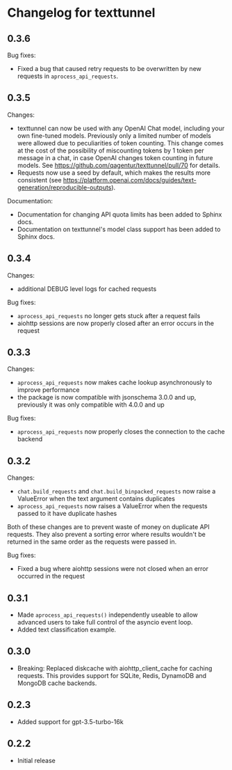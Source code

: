 # Changelog for texttunnel

## 0.3.6

Bug fixes:

- Fixed a bug that caused retry requests to be overwritten by new requests in `aprocess_api_requests`.

## 0.3.5

Changes:

- texttunnel can now be used with any OpenAI Chat model, including your own fine-tuned models. Previously only a limited number of models were allowed due to peculiarities of token counting. This change comes at the cost of the possibility of miscounting tokens by 1 token per message in a chat, in case OpenAI changes token counting in future models. See https://github.com/qagentur/texttunnel/pull/70 for details.
- Requests now use a seed by default, which makes the results more consistent (see https://platform.openai.com/docs/guides/text-generation/reproducible-outputs).

Documentation:

- Documentation for changing API quota limits has been added to Sphinx docs.
- Documentation on texttunnel's model class support has been added to Sphinx docs.

## 0.3.4

Changes:

- additional DEBUG level logs for cached requests

Bug fixes:

- `aprocess_api_requests` no longer gets stuck after a request fails
- aiohttp sessions are now properly closed after an error occurs in the request

## 0.3.3

Changes:

- `aprocess_api_requests` now makes cache lookup asynchronously to improve performance
- the package is now compatible with jsonschema 3.0.0 and up, previously it was only compatible with 4.0.0 and up

Bug fixes:

- `aprocess_api_requests` now properly closes the connection to the cache backend

## 0.3.2

Changes:

- `chat.build_requests` and `chat.build_binpacked_requests` now raise a ValueError when the text argument contains duplicates
- `aprocess_api_requests` now raises a ValueError when the requests passed to it have duplicate hashes

Both of these changes are to prevent waste of money on duplicate API requests. They also prevent a sorting error where results wouldn't be returned in the same order as the requests were passed in.

Bug fixes:

- Fixed a bug where aiohttp sessions were not closed when an error occurred in the request

## 0.3.1

- Made `aprocess_api_requests()` independently useable to allow advanced users to take full control of the asyncio event loop.
- Added text classification example.

## 0.3.0

- Breaking: Replaced diskcache with aiohttp_client_cache for caching requests. This provides support for SQLite, Redis, DynamoDB and MongoDB cache backends.

## 0.2.3

- Added support for gpt-3.5-turbo-16k

## 0.2.2

- Initial release
